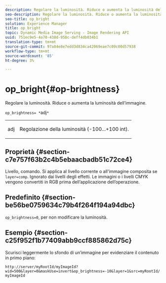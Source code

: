 ```yaml
---
description: Regolare la luminosità. Riduce o aumenta la luminosità dell’immagine.
seo-description: Regolare la luminosità. Riduce o aumenta la luminosità dell’immagine.
seo-title: op_bright
solution: Experience Manager
title: op_bright
topic: Dynamic Media Image Serving - Image Rendering API
uuid: 751ec9e5-4a70-438d-950c-deff4db034b1
translation-type: tm+mt
source-git-commit: 97a84e8e7edd3d834ca42069eae7c09c00d57938
workflow-type: tm+mt
source-wordcount: '85'
ht-degree: 3%

---
```



# op_bright{#op-brightness}

Regolare la luminosità. Riduce o aumenta la luminosità dell’immagine.

`op_brightness= *`adj`*`

<table id="simpletable_2B5DB95B1FF044C8BD226D4F8311E806"> 
 <tr class="strow"> 
  <td class="stentry"> <p><span class="varname"> adj</span> </p> </td> 
  <td class="stentry"> <p>Regolazione della luminosità (-100...+100 int). </p></td> 
 </tr> 
</table>

## Proprietà {#section-c7e757f63b2c4b5ebaacbadb51c72ce4}

Livello, comando. Si applica al livello corrente o all&#39;immagine composita se `layer=comp`. Ignorato dai livelli degli effetti. Le immagini o i livelli CMYK vengono convertiti in RGB prima dell’applicazione dell’operazione.

## Predefinito {#section-be56be0759634c79b4f264f194a94dbc}

`op_brightness=0`, per non modificare la luminosità.

## Esempio {#section-c25f952f1b77409abb9ccf885862d75c}

Scurisci leggermente lo sfondo di un’immagine per evidenziare il contenuto in primo piano:

`http://server/myRootId/myImageId?wid=500&layer=0&maskUse=invert&op_brightness=-10&layer=1&src=myRootId/myImageId`
